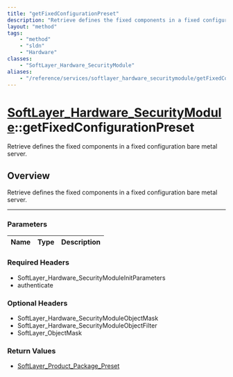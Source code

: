 ```yaml
---
title: "getFixedConfigurationPreset"
description: "Retrieve defines the fixed components in a fixed configuration bare metal server."
layout: "method"
tags:
    - "method"
    - "sldn"
    - "Hardware"
classes:
    - "SoftLayer_Hardware_SecurityModule"
aliases:
    - "/reference/services/softlayer_hardware_securitymodule/getFixedConfigurationPreset"
---
```

# [SoftLayer_Hardware_SecurityModule](/reference/services/SoftLayer_Hardware_SecurityModule)::getFixedConfigurationPreset

Retrieve defines the fixed components in a fixed configuration bare metal server.


## Overview 
Retrieve defines the fixed components in a fixed configuration bare metal server.

-----

### Parameters 
|Name | Type | Description |
| --- | --- | --- |


### Required Headers
* SoftLayer_Hardware_SecurityModuleInitParameters
* authenticate


### Optional Headers
* SoftLayer_Hardware_SecurityModuleObjectMask
* SoftLayer_Hardware_SecurityModuleObjectFilter
* SoftLayer_ObjectMask

### Return Values
* <a href='/reference/datatypes/SoftLayer_Product_Package_Preset'>SoftLayer_Product_Package_Preset </a>




